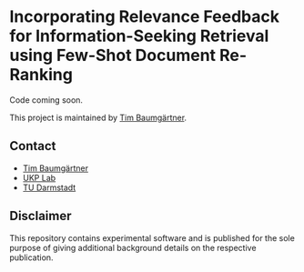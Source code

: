 # Incorporating Relevance Feedback for Information-Seeking Retrieval using Few-Shot Document Re-Ranking

Code coming soon.

This project is maintained by [Tim Baumgärtner](https://github.com/timbmg).

## Contact
- [Tim Baumgärtner](mailto:baumgaertner.t@gmail.com)
- [UKP Lab](http://www.ukp.tu-darmstadt.de/)
- [TU Darmstadt](http://www.tu-darmstadt.de/)

## Disclaimer
This repository contains experimental software and is published for the sole purpose of giving additional background details on the respective publication. 

